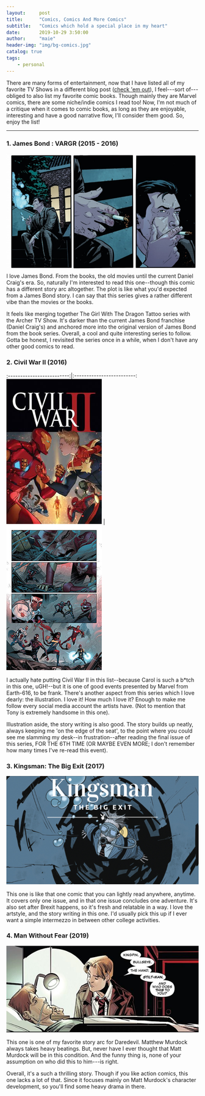 ```yaml
---
layout:     post
title:      "Comics, Comics And More Comics"
subtitle:   "Comics which hold a special place in my heart"
date:       2019-10-29 3:50:00
author:     "maie"
header-img: "img/bg-comics.jpg"
catalog: true
tags:
    - personal
---
```

There are many forms of entertainment, now that I have listed all of my favorite TV Shows in a different blog post ([check 'em out](https://starkydev.github.io/2019/09/09/tvshows/ "TV Shows Masterlist")), I feel---sort of---obliged to also list my favorite comic books. Though mainly they are Marvel comics, there are some niche/indie comics I read too! Now, I'm not much of a critique when it comes to comic books, as long as they are enjoyable, interesting and have a good narrative flow, I'll consider them good. So, enjoy the list!

---

### 1. James Bond : VARGR (2015 - 2016)
![](/img/in-post/post-comics/jamesbond1.jpg)
I love James Bond. From the books, the old movies until the current Daniel Craig's era. So, naturally I'm interested to read this one--though this comic has a different story arc altogether. The plot is like what you'd expected from a James Bond story. I can say that this series gives a rather different vibe than the movies or the books.

It feels like merging together The Girl With The Dragon Tattoo series with the Archer TV Show. It's darker than the current James Bond franchise (Daniel Craig's) and anchored more into the original version of James Bond from the book series. Overall, a cool and quite interesting series to follow. Gotta be honest, I revisited the series once in a while, when I don't have any other good comics to read.

### 2. Civil War II (2016)

:-------------------------:|:-------------------------:
![](/img/in-post/post-comics/civilwar2_1.jpg)  |  ![](/img/in-post/post-comics/civilwar2.jpg)

I actually hate putting Civil War II in this list--because Carol is such a b*tch in this one, uGH!--but it is one of good events presented by Marvel from Earth-616, to be frank. There's another aspect from this series which I love dearly: the illustration. I love it! How much I love it? Enough to make me follow every social media account the artists have. (Not to mention that Tony is extremely handsome in this one).

Illustration aside, the story writing is also good. The story builds up neatly, always keeping me 'on the edge of the seat', to the point where you could see me slamming my desk--in frustration--after reading the final issue of this series, FOR THE 6TH TIME (OR MAYBE EVEN MORE; I don't remember how many times I've re-read this event).

### 3. Kingsman: The Big Exit (2017)

![](/img/in-post/post-comics/kingsman.jpg)

This one is like that one comic that you can lightly read anywhere, anytime. It covers only one issue, and in that one issue concludes one adventure. It's also set after Brexit happens, so it's fresh and relatable in a way. I love the artstyle, and the story writing in this one. I'd usually pick this up if I ever want a simple intermezzo in between other college activities.

### 4. Man Without Fear (2019)

![](/img/in-post/post-comics/daredevil1.jpg)

This one is one of my favorite story arc for Daredevil. Matthew Murdock always takes heavy beatings. But, never have I ever thought that Matt Murdock will be in this condition. And the funny thing is, none of your assumption on who did this to him---is right.

Overall, it's a such a thrilling story. Though if you like action comics, this one lacks a lot of that. Since it focuses mainly on Matt Murdock's character development, so you'll find some heavy drama in there.
